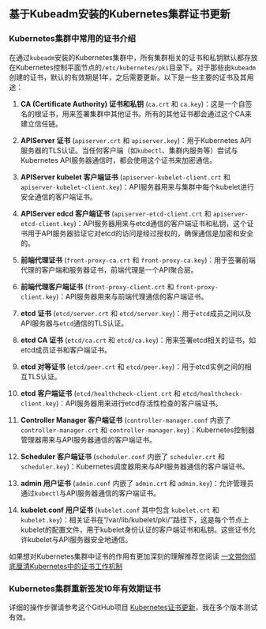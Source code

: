 ## 基于Kubeadm安装的Kubernetes集群证书更新
### Kubernetes集群中常用的证书介绍
在通过`kubeadm`安装的Kubernetes集群中，所有集群相关的证书和私钥默认都存放在Kubernetes控制平面节点的`/etc/kubernetes/pki`目录下。对于那些由`kubeadm`创建的证书，默认的有效期是1年，之后需要更新。以下是一些主要的证书及其用途：

1. **CA (Certificate Authority) 证书和私钥** (`ca.crt` 和 `ca.key`)：这是一个自签名的根证书，用来签署集群中其他证书。所有的其他证书都会通过这个CA来建立信任链。

2. **APIServer 证书** (`apiserver.crt` 和 `apiserver.key`)：用于Kubernetes API服务器的TLS认证。当任何客户端（如`kubectl`、集群内服务等）尝试与Kubernetes API服务器通信时，都会使用这个证书来加密通信。

3. **APIServer kubelet 客户端证书** (`apiserver-kubelet-client.crt` 和 `apiserver-kubelet-client.key`)：API服务器用来与集群中每个kubelet进行安全通信的客户端证书。

4. **APIServer edcd 客户端证书** (`apiserver-etcd-client.crt` 和 `apiserver-etcd-client.key`)：API服务器用来与etcd通信的客户端证书和私钥，这个证书用于API服务器验证它对etcd的访问是经过授权的，确保通信是加密和安全的。

5. **前端代理证书** (`front-proxy-ca.crt` 和 `front-proxy-ca.key`)：用于签署前端代理的客户端和服务器证书，前端代理是一个API聚合层。

6. **前端代理客户端证书** (`front-proxy-client.crt` 和 `front-proxy-client.key`)：API服务器用来与前端代理通信的客户端证书。

7. **etcd 证书** (`etcd/server.crt` 和 `etcd/server.key`)：用于`etcd`成员之间以及API服务器与`etcd`通信的TLS认证。

8. **etcd CA 证书** (`etcd/ca.crt` 和 `etcd/ca.key`)：用来签署etcd相关的证书，如etcd成员证书和客户端证书。

9. **etcd 对等证书** (`etcd/peer.crt` 和 `etcd/peer.key`)：用于etcd实例之间的相互TLS认证。

10. **etcd 客户端证书** (`etcd/healthcheck-client.crt` 和 `etcd/healthcheck-client.key`)：API服务器用来进行etcd存活性检查的客户端证书。

11. **Controller Manager 客户端证书** (`controller-manager.conf` 内嵌了 `controller-manager.crt` 和 `controller-manager.key`)：Kubernetes控制器管理器用来与API服务器通信的客户端证书。

12. **Scheduler 客户端证书** (`scheduler.conf` 内嵌了 `scheduler.crt` 和 `scheduler.key`)：Kubernetes调度器用来与API服务器通信的客户端证书。

13. **admin 用户证书** (`admin.conf` 内嵌了 `admin.crt` 和 `admin.key`)：允许管理员通过`kubectl`与API服务器通信的客户端证书。

14. **kubelet.conf 用户证书** (`kubelet.conf` 其中包含 `kubelet.crt` 和 `kubelet.key`)：相关证书在“/var/lib/kubelet/pki/”路径下，这是每个节点上kubelet的配置文件，用于kubelet身份认证的客户端证书和私钥。这些证书允许kubelet与API服务器安全地通信。

如果想对Kubernetes集群中证书的作用有更加深刻的理解推荐您阅读 [一文带你彻底厘清Kubernetes中的证书工作机制](zhaohuabing.com/post/2020-05-19-k8s-certificate/)

### Kubernetes集群重新签发10年有效期证书
详细的操作步骤请参考这个GitHub项目  [Kubernetes证书更新](https://github.com/yuyicai/update-kube-cert/blob/master/README-zh_CN.md)，我在多个版本测试有效。
